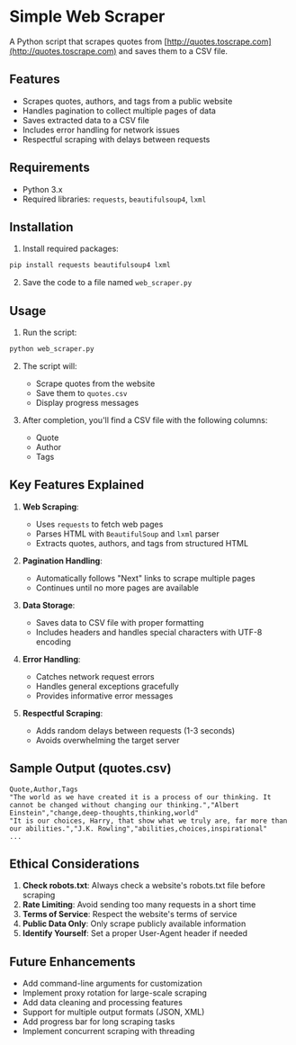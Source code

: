 

# Simple Web Scraper

A Python script that scrapes quotes from [http://quotes.toscrape.com](http://quotes.toscrape.com) and saves them to a CSV file.

## Features
- Scrapes quotes, authors, and tags from a public website
- Handles pagination to collect multiple pages of data
- Saves extracted data to a CSV file
- Includes error handling for network issues
- Respectful scraping with delays between requests

## Requirements
- Python 3.x
- Required libraries: `requests`, `beautifulsoup4`, `lxml`

## Installation
1. Install required packages:
```bash
pip install requests beautifulsoup4 lxml
```

2. Save the code to a file named `web_scraper.py`

## Usage
1. Run the script:
```bash
python web_scraper.py
```

2. The script will:
   - Scrape quotes from the website
   - Save them to `quotes.csv`
   - Display progress messages

3. After completion, you'll find a CSV file with the following columns:
   - Quote
   - Author
   - Tags
## Key Features Explained
1. **Web Scraping**:
   - Uses `requests` to fetch web pages
   - Parses HTML with `BeautifulSoup` and `lxml` parser
   - Extracts quotes, authors, and tags from structured HTML

2. **Pagination Handling**:
   - Automatically follows "Next" links to scrape multiple pages
   - Continues until no more pages are available

3. **Data Storage**:
   - Saves data to CSV file with proper formatting
   - Includes headers and handles special characters with UTF-8 encoding

4. **Error Handling**:
   - Catches network request errors
   - Handles general exceptions gracefully
   - Provides informative error messages

5. **Respectful Scraping**:
   - Adds random delays between requests (1-3 seconds)
   - Avoids overwhelming the target server

## Sample Output (quotes.csv)
```csv
Quote,Author,Tags
"The world as we have created it is a process of our thinking. It cannot be changed without changing our thinking.","Albert Einstein","change,deep-thoughts,thinking,world"
"It is our choices, Harry, that show what we truly are, far more than our abilities.","J.K. Rowling","abilities,choices,inspirational"
...
```

## Ethical Considerations
1. **Check robots.txt**: Always check a website's robots.txt file before scraping
2. **Rate Limiting**: Avoid sending too many requests in a short time
3. **Terms of Service**: Respect the website's terms of service
4. **Public Data Only**: Only scrape publicly available information
5. **Identify Yourself**: Set a proper User-Agent header if needed

## Future Enhancements
- Add command-line arguments for customization
- Implement proxy rotation for large-scale scraping
- Add data cleaning and processing features
- Support for multiple output formats (JSON, XML)
- Add progress bar for long scraping tasks
- Implement concurrent scraping with threading

